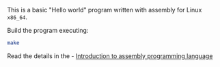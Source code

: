 This is a basic "Hello world" program written with assembly for Linux `x86_64`.

Build the program executing: 

```bash
make
```

Read the details in the - [Introduction to assembly programming language](https://github.com/0xAX/asm/blob/master/content/asm_1.md)
